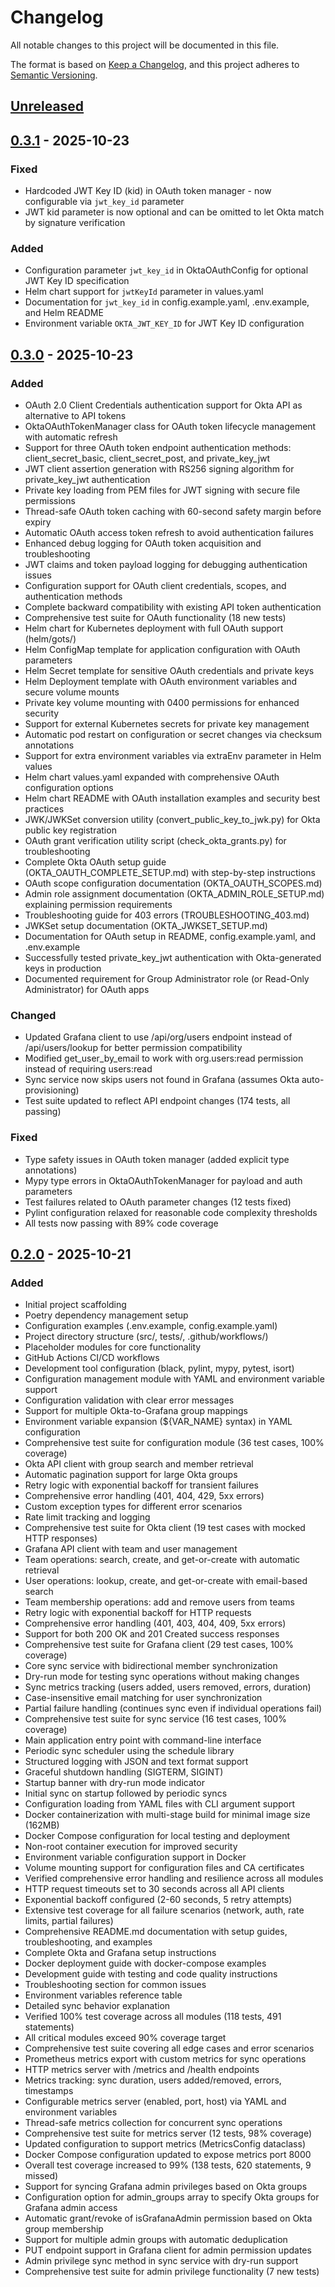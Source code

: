 # Changelog

All notable changes to this project will be documented in this file.

The format is based on [Keep a Changelog](https://keepachangelog.com/en/1.1.0/),
and this project adheres to [Semantic Versioning](https://semver.org/spec/v2.0.0.html).

## [Unreleased]

## [0.3.1] - 2025-10-23

### Fixed
- Hardcoded JWT Key ID (kid) in OAuth token manager - now configurable via `jwt_key_id` parameter
- JWT kid parameter is now optional and can be omitted to let Okta match by signature verification

### Added
- Configuration parameter `jwt_key_id` in OktaOAuthConfig for optional JWT Key ID specification
- Helm chart support for `jwtKeyId` parameter in values.yaml
- Documentation for `jwt_key_id` in config.example.yaml, .env.example, and Helm README
- Environment variable `OKTA_JWT_KEY_ID` for JWT Key ID configuration

## [0.3.0] - 2025-10-23

### Added
- OAuth 2.0 Client Credentials authentication support for Okta API as alternative to API tokens
- OktaOAuthTokenManager class for OAuth token lifecycle management with automatic refresh
- Support for three OAuth token endpoint authentication methods: client_secret_basic, client_secret_post, and private_key_jwt
- JWT client assertion generation with RS256 signing algorithm for private_key_jwt authentication
- Private key loading from PEM files for JWT signing with secure file permissions
- Thread-safe OAuth token caching with 60-second safety margin before expiry
- Automatic OAuth access token refresh to avoid authentication failures
- Enhanced debug logging for OAuth token acquisition and troubleshooting
- JWT claims and token payload logging for debugging authentication issues
- Configuration support for OAuth client credentials, scopes, and authentication methods
- Complete backward compatibility with existing API token authentication
- Comprehensive test suite for OAuth functionality (18 new tests)
- Helm chart for Kubernetes deployment with full OAuth support (helm/gots/)
- Helm ConfigMap template for application configuration with OAuth parameters
- Helm Secret template for sensitive OAuth credentials and private keys
- Helm Deployment template with OAuth environment variables and secure volume mounts
- Private key volume mounting with 0400 permissions for enhanced security
- Support for external Kubernetes secrets for private key management
- Automatic pod restart on configuration or secret changes via checksum annotations
- Support for extra environment variables via extraEnv parameter in Helm values
- Helm chart values.yaml expanded with comprehensive OAuth configuration options
- Helm chart README with OAuth installation examples and security best practices
- JWK/JWKSet conversion utility (convert_public_key_to_jwk.py) for Okta public key registration
- OAuth grant verification utility script (check_okta_grants.py) for troubleshooting
- Complete Okta OAuth setup guide (OKTA_OAUTH_COMPLETE_SETUP.md) with step-by-step instructions
- OAuth scope configuration documentation (OKTA_OAUTH_SCOPES.md)
- Admin role assignment documentation (OKTA_ADMIN_ROLE_SETUP.md) explaining permission requirements
- Troubleshooting guide for 403 errors (TROUBLESHOOTING_403.md)
- JWKSet setup documentation (OKTA_JWKSET_SETUP.md)
- Documentation for OAuth setup in README, config.example.yaml, and .env.example
- Successfully tested private_key_jwt authentication with Okta-generated keys in production
- Documented requirement for Group Administrator role (or Read-Only Administrator) for OAuth apps

### Changed
- Updated Grafana client to use /api/org/users endpoint instead of /api/users/lookup for better permission compatibility
- Modified get_user_by_email to work with org.users:read permission instead of requiring users:read
- Sync service now skips users not found in Grafana (assumes Okta auto-provisioning)
- Test suite updated to reflect API endpoint changes (174 tests, all passing)

### Fixed
- Type safety issues in OAuth token manager (added explicit type annotations)
- Mypy type errors in OktaOAuthTokenManager for payload and auth parameters
- Test failures related to OAuth parameter changes (12 tests fixed)
- Pylint configuration relaxed for reasonable code complexity thresholds
- All tests now passing with 89% code coverage

## [0.2.0] - 2025-10-21

### Added
- Initial project scaffolding
- Poetry dependency management setup
- Configuration examples (.env.example, config.example.yaml)
- Project directory structure (src/, tests/, .github/workflows/)
- Placeholder modules for core functionality
- GitHub Actions CI/CD workflows
- Development tool configuration (black, pylint, mypy, pytest, isort)
- Configuration management module with YAML and environment variable support
- Configuration validation with clear error messages
- Support for multiple Okta-to-Grafana group mappings
- Environment variable expansion (${VAR_NAME} syntax) in YAML configuration
- Comprehensive test suite for configuration module (36 test cases, 100% coverage)
- Okta API client with group search and member retrieval
- Automatic pagination support for large Okta groups
- Retry logic with exponential backoff for transient failures
- Comprehensive error handling (401, 404, 429, 5xx errors)
- Custom exception types for different error scenarios
- Rate limit tracking and logging
- Comprehensive test suite for Okta client (19 test cases with mocked HTTP responses)
- Grafana API client with team and user management
- Team operations: search, create, and get-or-create with automatic retrieval
- User operations: lookup, create, and get-or-create with email-based search
- Team membership operations: add and remove users from teams
- Retry logic with exponential backoff for HTTP requests
- Comprehensive error handling (401, 403, 404, 409, 5xx errors)
- Support for both 200 OK and 201 Created success responses
- Comprehensive test suite for Grafana client (29 test cases, 100% coverage)
- Core sync service with bidirectional member synchronization
- Dry-run mode for testing sync operations without making changes
- Sync metrics tracking (users added, users removed, errors, duration)
- Case-insensitive email matching for user synchronization
- Partial failure handling (continues sync even if individual operations fail)
- Comprehensive test suite for sync service (16 test cases, 100% coverage)
- Main application entry point with command-line interface
- Periodic sync scheduler using the schedule library
- Structured logging with JSON and text format support
- Graceful shutdown handling (SIGTERM, SIGINT)
- Startup banner with dry-run mode indicator
- Initial sync on startup followed by periodic syncs
- Configuration loading from YAML files with CLI argument support
- Docker containerization with multi-stage build for minimal image size (162MB)
- Docker Compose configuration for local testing and deployment
- Non-root container execution for improved security
- Environment variable configuration support in Docker
- Volume mounting support for configuration files and CA certificates
- Verified comprehensive error handling and resilience across all modules
- HTTP request timeouts set to 30 seconds across all API clients
- Exponential backoff configured (2-60 seconds, 5 retry attempts)
- Extensive test coverage for all failure scenarios (network, auth, rate limits, partial failures)
- Comprehensive README.md documentation with setup guides, troubleshooting, and examples
- Complete Okta and Grafana setup instructions
- Docker deployment guide with docker-compose examples
- Development guide with testing and code quality instructions
- Troubleshooting section for common issues
- Environment variables reference table
- Detailed sync behavior explanation
- Verified 100% test coverage across all modules (118 tests, 491 statements)
- All critical modules exceed 90% coverage target
- Comprehensive test suite covering all edge cases and error scenarios
- Prometheus metrics export with custom metrics for sync operations
- HTTP metrics server with /metrics and /health endpoints
- Metrics tracking: sync duration, users added/removed, errors, timestamps
- Configurable metrics server (enabled, port, host) via YAML and environment variables
- Thread-safe metrics collection for concurrent sync operations
- Comprehensive test suite for metrics server (12 tests, 98% coverage)
- Updated configuration to support metrics (MetricsConfig dataclass)
- Docker Compose configuration updated to expose metrics port 8000
- Overall test coverage increased to 99% (138 tests, 620 statements, 9 missed)
- Support for syncing Grafana admin privileges based on Okta groups
- Configuration option for admin_groups array to specify Okta groups for Grafana admin access
- Automatic grant/revoke of isGrafanaAdmin permission based on Okta group membership
- Support for multiple admin groups with automatic deduplication
- PUT endpoint support in Grafana client for admin permission updates
- Admin privilege sync method in sync service with dry-run support
- Comprehensive test suite for admin privilege functionality (7 new tests)

[Unreleased]: https://github.com/cropalato/gots/compare/v0.3.1...HEAD
[0.3.1]: https://github.com/cropalato/gots/compare/v0.3.0...v0.3.1
[0.3.0]: https://github.com/cropalato/gots/compare/v0.2.0...v0.3.0
[0.2.0]: https://github.com/cropalato/gots/compare/v0.1.0...v0.2.0
